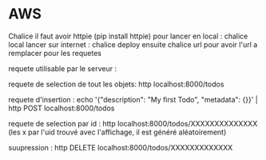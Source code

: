 # AWS
Chalice
il faut avoir httpie (pip install httpie)
pour lancer en local : chalice local
lancer sur internet : chalice deploy
ensuite chalice url pour avoir l'url a remplacer pour les requetes

requete utilisable par le serveur : 

requete de selection de tout les objets:
http localhost:8000/todos

requete d'insertion :
echo '{"description": "My first Todo", "metadata": {}}' | http POST localhost:8000/todos

requete de selection par id :
http localhost:8000/todos/XXXXXXXXXXXXXX (les x par l'uid trouvé avec l'affichage, il est généré aléatoirement)

suupression :
http DELETE localhost:8000/todos/XXXXXXXXXXXXX
